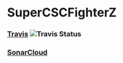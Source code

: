 # SuperCSCFighterZ 

### [Travis](https://travis-ci.org/TraceRainbolt/SuperCSCFighterZ) ![Travis Status](https://travis-ci.org/TraceRainbolt/SuperCSCFighterZ.svg?branch=master)

### [SonarCloud](https://sonarcloud.io/dashboard?id=SuperCSCFighterz%3ASuperCSCFighterz)
